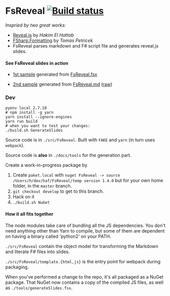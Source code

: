 FsReveal [![Build status](https://ci.appveyor.com/api/projects/status/rpwg3epbvv5fwq1p/branch/master)](https://ci.appveyor.com/project/fsprojects/fsreveal/branch/master)
========

_Inspried by two great works:_

- [Reveal.js](http://lab.hakim.se/reveal-js/#/) by _Hakim El Hattab_
- [FSharp.Formatting](https://github.com/tpetricek/FSharp.Formatting) by _Tomas Petricek_
- FsReveal parses markdown and F# script file and generates reveal.js slides.

#### See FsReveal slides in action

- [1st sample](http://kimsk.github.io/fsreveal-sample-fsx/FsReveal.html#/)
  generated from
  [FsReveal.fsx](https://github.com/kimsk/fsreveal-sample-fsx/blob/master/slides/FsReveal.fsx)

- [2nd sample](http://kimsk.github.io/fsreveal-sample-md/FsReveal.html#/)
  generated from
  [FsReveal.md](https://github.com/kimsk/fsreveal-sample-md/blob/master/slides/FsReveal.md)
  ([raw](https://raw.githubusercontent.com/kimsk/fsreveal-sample-md/master/slides/FsReveal.md))

### Dev

    pyenv local 2.7.10
    # npm install -g yarn
    yarn install --ignore-engines
    yarn run build
    # when you want to test your changes:
    ./build.sh GenerateSlides

Source code is in `./src/FsReveal`. Built with `FAKE` and `yarn` (in turn uses `webpack`).

Source code is **also** in `./docs/tools` for the generation part.

Create a work-in-progress package by

 1. Create `paket.local` with
    `nuget FsReveal -> source /Users/h/dev/haf/FsReveal/temp version 1.4.0` but
    for your own home folder, in the `master` branch.
 2. `git checkout develop` to get to this branch.
 3. Hack on it
 4. `./build.sh NuGet`

#### How it all fits together

The node modules take care of bundling all the JS dependencies. You don't need
anything other than Yarn to compile, but some of them are dependent on having a
binary called 'python2' on your PATH.

`./src/FsReveal` contain the object model for transforming the Markdown and
literate F# files into slides.

`./src/FsReveal/template.{html,js}` is the entry point for webpack during
packaging.

When you've performed a change to the repo, it's all packaged as a NuGet package. That
NuGet now contains a copy of the compiled JS files, as well as
`./tools/generateSlides.fsx`.
